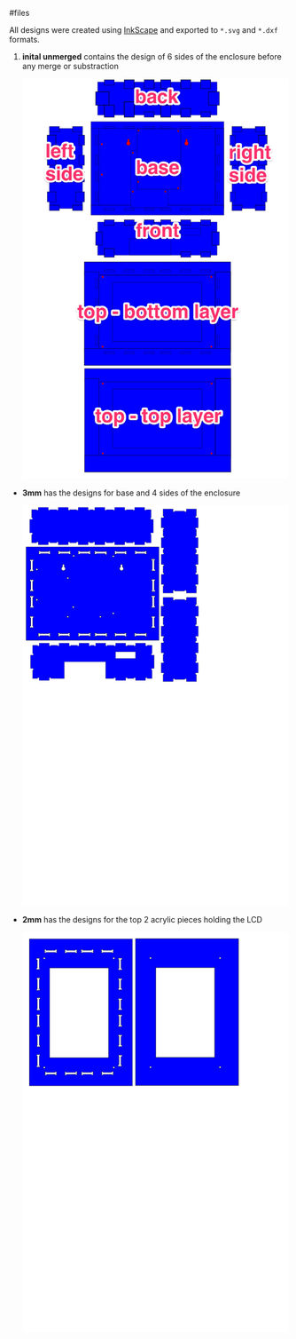 #files

All designs were created using [InkScape](https://www.inkscape.org/en/) and exported to `*.svg` and `*.dxf` formats.

1. **inital unmerged** contains the design of 6 sides of the enclosure before any merge or substraction

	![](initial-unmerged-notes.jpg)
- **3mm** has the designs for base and 4 sides of the enclosure

	![](3mm.png)
- **2mm** has the designs for the top 2 acrylic pieces holding the LCD

	![](2mm.png)